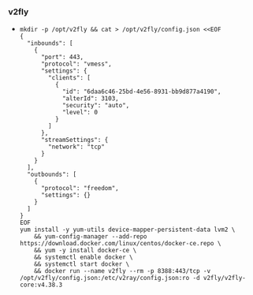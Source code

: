 ### v2fly

+ ```shell
  mkdir -p /opt/v2fly && cat > /opt/v2fly/config.json <<EOF
  {
    "inbounds": [
      {
        "port": 443,
        "protocol": "vmess",
        "settings": {
          "clients": [
            {
              "id": "6daa6c46-25bd-4e56-8931-bb9d877a4190",
              "alterId": 3103,
              "security": "auto",
              "level": 0
            }
          ]
        },
        "streamSettings": {
          "network": "tcp"
        }
      }
    ],
    "outbounds": [
      {
        "protocol": "freedom",
        "settings": {}
      }
    ]
  }
  EOF
  yum install -y yum-utils device-mapper-persistent-data lvm2 \
      && yum-config-manager --add-repo https://download.docker.com/linux/centos/docker-ce.repo \
      && yum -y install docker-ce \
      && systemctl enable docker \
      && systemctl start docker \
      && docker run --name v2fly --rm -p 8388:443/tcp -v /opt/v2fly/config.json:/etc/v2ray/config.json:ro -d v2fly/v2fly-core:v4.38.3
  ```